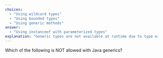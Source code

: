 ```yaml
---
choices:
  - "Using wildcard types"
  - "Using bounded types"
  - "Using generic methods"
answer:
  - "Using instanceof with parameterized types"
explanation: "Generic types are not available at runtime due to type erasure, so `instanceof` with generic types is not allowed."
---
```


Which of the following is NOT allowed with Java generics?
